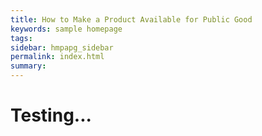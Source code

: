 ```yaml
---
title: How to Make a Product Available for Public Good
keywords: sample homepage
tags:
sidebar: hmpapg_sidebar
permalink: index.html
summary: 
---
```



# Testing...